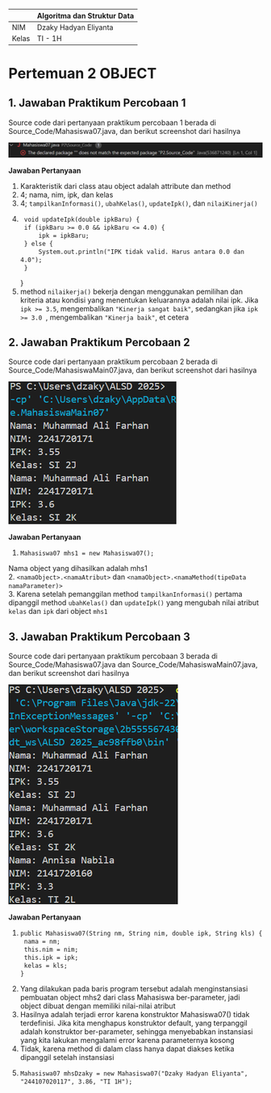 | | Algoritma dan Struktur Data|
|--|--|
| NIM | Dzaky Hadyan Eliyanta |
| Kelas | TI - 1H |

# Pertemuan 2 OBJECT

## 1. Jawaban Praktikum Percobaan 1

Source code dari pertanyaan praktikum percobaan 1 berada di Source_Code/Mahasiswa07.java, dan berikut screenshot dari hasilnya

![Screenshot](Assets/Screenshot%202025-02-21%20160513.png)

**Jawaban Pertanyaan**

1. Karakteristik dari class atau object adalah attribute dan method
2. 4; nama, nim, ipk, dan kelas
3. 4; `tampilkanInformasi()`, `ubahKelas()`, `updateIpk()`, dan `nilaiKinerja()`
4.      void updateIpk(double ipkBaru) {
        if (ipkBaru >= 0.0 && ipkBaru <= 4.0) {
            ipk = ipkBaru;
        } else {
            System.out.println("IPK tidak valid. Harus antara 0.0 dan 4.0");
        }
    }
5. method `nilaikerja()` bekerja dengan menggunakan pemilihan dan kriteria atau kondisi yang menentukan keluarannya adalah nilai ipk. Jika `ipk >= 3.5`, mengembalikan `"Kinerja sangat baik"`, sedangkan jika `ipk >= 3.0 `, mengembalikan `"Kinerja baik"`, et cetera

## 2. Jawaban Praktikum Percobaan 2

Source code dari pertanyaan praktikum percobaan 2 berada di Source_Code/MahasiswaMain07.java, dan berikut screenshot dari hasilnya

![Screenshot](Assets/Screenshot%202025-02-21%20161820.png)

**Jawaban Pertanyaan**

1.     Mahasiswa07 mhs1 = new Mahasiswa07();
Nama object yang dihasilkan adalah mhs1  
2. `<namaObject>.<namaAtribut>` dan `<namaObject>.<namaMethod(tipeData namaParameter)>`  
3. Karena setelah pemanggilan method `tampilkanInformasi()` pertama dipanggil method `ubahKelas()` dan `updateIpk()` yang mengubah nilai atribut `kelas` dan `ipk` dari object `mhs1`

## 3. Jawaban Praktikum Percobaan 3

Source code dari pertanyaan praktikum percobaan 3 berada di Source_Code/Mahasiswa07.java dan Source_Code/MahasiswaMain07.java, dan berikut screenshot dari hasilnya

![Screenshot](Assets/Screenshot%202025-02-21%20163526.png)

**Jawaban Pertanyaan**

1.     public Mahasiswa07(String nm, String nim, double ipk, String kls) {
        nama = nm;
        this.nim = nim;
        this.ipk = ipk;
        kelas = kls;
       }
2. Yang dilakukan pada baris program tersebut adalah menginstansiasi pembuatan object mhs2 dari class Mahasiswa ber-parameter, jadi object dibuat dengan memiliki nilai-nilai atribut
3. Hasilnya adalah terjadi error karena konstruktor Mahasiswa07() tidak terdefinisi. Jika kita menghapus konstruktor default, yang terpanggil adalah konstruktor ber-parameter, sehingga menyebabkan instansiasi yang kita lakukan mengalami error karena parameternya kosong
4. Tidak, karena method di dalam class hanya dapat diakses ketika dipanggil setelah instansiasi
5.     Mahasiswa07 mhsDzaky = new Mahasiswa07("Dzaky Hadyan Eliyanta", "244107020117", 3.86, "TI 1H");   
